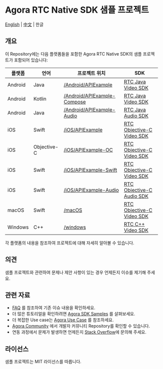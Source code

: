 # Agora RTC Native SDK 샘플 프로젝트

[English](README.md) | [中文](README.zh.md) | 한글

## 개요

이 Repository에는 다음 플랫폼들을 포함한 Agora RTC Native SDK의 샘플 프로젝트가 포함되어 있습니다:

| 플랫폼      | 언어          | 프로젝트 위치                                                    | SDK                                                                           |
|----------|-------------|------------------------------------------------------------|-------------------------------------------------------------------------------|
| Android  | Java        | [/Android/APIExample](/Android/APIExample)                 | [RTC Java Video SDK](https://doc.shengwang.cn/doc/rtc/android/resources)      |
| Android  | Kotlin      | [/Android/APIExample-Compose](/Android/APIExample-Compose) | [RTC Java Video SDK](https://doc.shengwang.cn/doc/rtc/android/resources)      |
| Android  | Java        | [/Android/APIExample-Audio](/Android/APIExample-Audio)     | [RTC Java Audio SDK](https://doc.shengwang.cn/doc/rtc/android/resources)      |
| iOS      | Swift       | [/iOS/APIExample](/iOS/APIExample)                         | [RTC Objective-C Video SDK](https://doc.shengwang.cn/doc/rtc/ios/resources)   |
| iOS      | Objective-C | [/iOS/APIExample-OC](/iOS/APIExample-OC)                   | [RTC Objective-C Video SDK](https://doc.shengwang.cn/doc/rtc/ios/resources)   |
| iOS      | Swift       | [/iOS/APIExample-Swift](/iOS/APIExample-Swift)             | [RTC Objective-C Video SDK](https://doc.shengwang.cn/doc/rtc/ios/resources)   |
| iOS      | Swift       | [/iOS/APIExample-Audio](/iOS/APIExample-Audio)             | [RTC Objective-C Audio SDK](https://doc.shengwang.cn/doc/rtc/ios/resources)   |
| macOS    | Swift       | [/macOS](/macOS)                                           | [RTC Objective-C Video SDK](https://doc.shengwang.cn/doc/rtc/macos/resources) |
| Windows  | C++         | [/windows](/windows)                                       | [RTC C++ Video SDK](https://doc.shengwang.cn/doc/rtc/windows/resources)       |

각 플랫폼의 내용을 참조하여 프로젝트에 대해 자세히 알아볼 수 있습니다.

## 의견

샘플 프로젝트와 관련하여 문제나 제안 사항이 있는 경우 언제든지 이슈를 제기해 주세요.

## 관련 자료

- [FAQ](https://docs.agora.io/en/faq) 를 참조하여 기존 이슈 내용을 확인하세요.
- 더 많은 튜토리얼을 확인하려면 [Agora SDK Samples](https://github.com/AgoraIO) 를 살펴보세요.
- 더 복잡한 Use case는 [Agora Use Case](https://github.com/AgoraIO-usecase) 를 참조하세요.
- [Agora Community](https://github.com/AgoraIO-Community) 에서 개발자 커뮤니티 Repository를 확인할 수 있습니다.
- 연동 과정에서 문제가 발생하면 언제든지 [Stack Overflow](https://stackoverflow.com/questions/tagged/agora.io)에 문의해 주세요.

## 라이선스

샘플 프로젝트는 MIT 라이선스를 따릅니다.